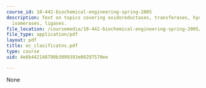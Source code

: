 ```yaml
---
course_id: 10-442-biochemical-engineering-spring-2005
description: Text on topics covering oxidoreductases, transferases, hydrolases, lyases,
  isomerases, ligases.
file_location: /coursemedia/10-442-biochemical-engineering-spring-2005/4e6b442148790b3099393e00297570ee_ec_clasificatns.pdf
file_type: application/pdf
layout: pdf
title: ec_clasificatns.pdf
type: course
uid: 4e6b442148790b3099393e00297570ee

---
```

None